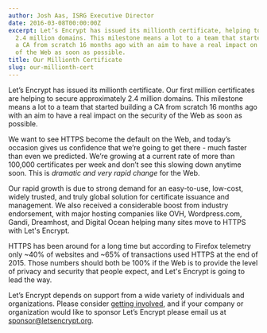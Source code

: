 ```yaml
---
author: Josh Aas, ISRG Executive Director
date: 2016-03-08T00:00:00Z
excerpt: Let’s Encrypt has issued its millionth certificate, helping to secure approximately
  2.4 million domains. This milestone means a lot to a team that started building
  a CA from scratch 16 months ago with an aim to have a real impact on the security
  of the Web as soon as possible.
title: Our Millionth Certificate
slug: our-millionth-cert
---
```


Let’s Encrypt has issued its millionth certificate. Our first million certificates are helping to secure approximately 2.4 million domains. This milestone means a lot to a team that started building a CA from scratch 16 months ago with an aim to have a real impact on the security of the Web as soon as possible.

We want to see HTTPS become the default on the Web, and today’s occasion gives us confidence that we’re going to get there - much faster than even we predicted. We’re growing at a current rate of more than 100,000 certificates per week and don’t see this slowing down anytime soon. This is *dramatic and very rapid change* for the Web.

Our rapid growth is due to strong demand for an easy-to-use, low-cost, widely trusted, and truly global solution for certificate issuance and management. We also received a considerable boost from industry endorsement, with major hosting companies like OVH, Wordpress.com, Gandi, Dreamhost, and Digital Ocean helping many sites move to HTTPS with Let's Encrypt.

HTTPS has been around for a long time but according to Firefox telemetry only ~40% of websites and ~65% of transactions used HTTPS at the end of 2015. Those numbers should both be 100% if the Web is to provide the level of privacy and security that people expect, and Let's Encrypt is going to lead the way.

Let’s Encrypt depends on support from a wide variety of individuals and organizations. Please consider [getting involved](/getinvolved/), and if your company or organization would like to sponsor Let’s Encrypt please email us at [sponsor@letsencrypt.org](mailto:sponsor@letsencrypt.org).
